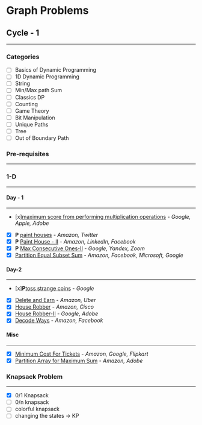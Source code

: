 # Graph Problems

## Cycle - 1

---

### Categories

- [ ] Basics of Dynamic Programming
- [ ] 1D Dynamic Programming
- [ ] String
- [ ] Min/Max path Sum
- [ ] Classics DP
- [ ] Counting
- [ ] Game Theory
- [ ] Bit Manipulation
- [ ] Unique Paths
- [ ] Tree
- [ ] Out of Boundary Path

### Pre-requisites

---

### 1-D

---

#### Day - 1

---

- [x][maximum score from performing multiplication operations](https://leetcode.com/problems/maximum-score-from-performing-multiplication-operations/description/) - <cite>Google, Apple, Adobe</cite>
- [x] **P** [paint houses](https://leetcode.com/problems/paint-house/description/) - <cite> Amazon, Twitter </cite>
- [x] **P** [Paint House - II](https://leetcode.com/problems/paint-house-ii/) - <cite>Amazon, LinkedIn, Facebook</cite>
- [x] **P** [Max Consecutive Ones-II](https://leetcode.com/problems/max-consecutive-ones-ii/) - <cite> Google, Yandex, Zoom </cite>
- [x] [Partition Equal Subset Sum](https://leetcode.com/problems/partition-equal-subset-sum/) - <cite> Amazon, Facebook, Microsoft, Google </cite>

#### Day-2

---

- [x]**P**[toss strange coins](https://leetcode.com/problems/toss-strange-coins/description/) - <cite>Google</cite>
- [x] [Delete and Earn](https://leetcode.com/problems/delete-and-earn/description/) - <cite>Amazon, Uber</cite>
- [x] [House Robber](https://leetcode.com/problems/house-robber/) - <cite> Amazon, Cisco </cite>
- [x] [House Robber-II](https://leetcode.com/problems/house-robber-ii/) - <cite> Google, Adobe </cite>
- [x] [Decode Ways](https://leetcode.com/problems/decode-ways/) - <cite> Amazon, Facebook </cite>

#### Misc

---

- [x] [Minimum Cost For Tickets](https://leetcode.com/problems/minimum-cost-for-tickets/) - <cite>Amazon, Google, Flipkart</cite>
- [x] [Partition Array for Maximum Sum](https://leetcode.com/problems/partition-array-for-maximum-sum/) - <cite>Amazon, Adobe </cite>

### Knapsack Problem

---

- [x] 0/1 Knapsack
- [ ] 0/n knapsack
- [ ] colorful knapsack
- [ ] changing the states -> KP
